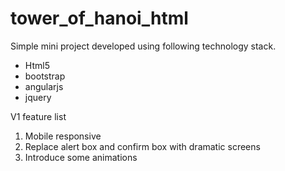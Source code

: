 # tower_of_hanoi_html
Simple mini project developed using following technology stack.
* Html5
* bootstrap
* angularjs
* jquery

V1 feature list
1. Mobile responsive
2. Replace alert box and confirm box with dramatic screens
3. Introduce some animations

